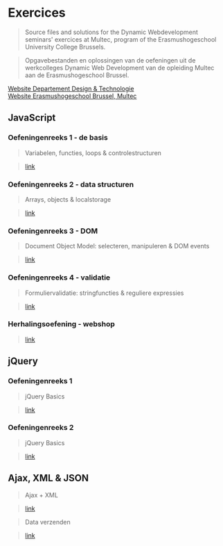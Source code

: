 # Exercices

>Source files and solutions for the Dynamic Webdevelopment seminars' exercices at Multec, program of the Erasmushogeschool University College Brussels.

>Opgavebestanden en oplossingen van de oefeningen uit de werkcolleges Dynamic Web Development van de opleiding Multec aan de Erasmushogeschool Brussel.

[Website Departement Design & Technologie](http://www.hallodigitalemetropool.be/)  
[Website Erasmushogeschool Brussel, Multec](http://www.erasmushogeschool.be/opleidingen/bachelors/multimedia-communicatietechnologie-multec/)

## JavaScript

### Oefeningenreeks 1 - de basis
> Variabelen, functies, loops & controlestructuren

> [link](/JS-basics/)

### Oefeningenreeks 2 - data structuren
> Arrays, objects & localstorage

> [link](/JS-data-structures/)

### Oefeningenreeks 3 - DOM
> Document Object Model: selecteren, manipuleren & DOM events

> [link](/JS-DOM/)

### Oefeningenreeks 4 - validatie
> Formuliervalidatie: stringfuncties & reguliere expressies

> [link](/JS-validation/)

### Herhalingsoefening - webshop
> 

> [link](/JS-webshop/)

## jQuery

### Oefeningenreeks 1
> jQuery Basics

> [link](/JQ-basics/solutions/reeks1)

### Oefeningenreeks 2
> jQuery Basics

> [link](/JQ-basics/solutions/reeks2)

## Ajax, XML & JSON
> Ajax + XML

> [link](/JQ-ajax/)

> Data verzenden

> [link](/JQ-ajax/)

<!--## Phonegap-->